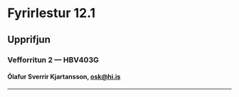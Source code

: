 # Fyrirlestur 12.1

## Upprifjun

### Vefforritun 2 — HBV403G

#### Ólafur Sverrir Kjartansson, [osk@hi.is](mailto:osk@hi.is)

---
